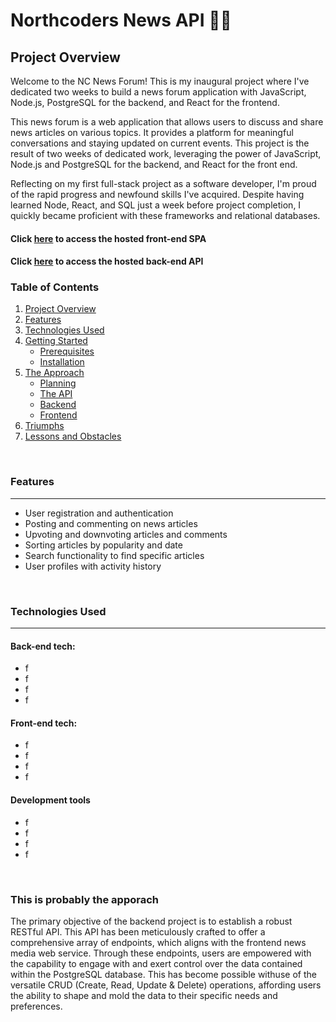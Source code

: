 # Northcoders News API 👨‍💻

## Project Overview

Welcome to the NC News Forum! This is my inaugural project where I've dedicated two weeks to build a news forum application with JavaScript, Node.js, PostgreSQL for the backend, and React for the frontend. 

This news forum is a web application that allows users to discuss and share news articles on various topics. It provides a platform for meaningful conversations and staying updated on current events. This project is the result of two weeks of dedicated work, leveraging the power of JavaScript, Node.js and PostgreSQL for the backend, and React for the front end.

Reflecting on my first full-stack project as a software developer, I'm proud of the rapid progress and newfound skills I've acquired. Despite having learned Node, React, and SQL just a week before project completion, I quickly became proficient with these frameworks and relational databases.

#### Click [here]() to access the hosted front-end SPA

#### Click [here](https://nc-news-gmb6.onrender.com/api) to access the hosted back-end API


### Table of Contents
1. [Project Overview](#Project-Overview)
2. [Features](#Features)
3. [Technologies Used](#Technologies-Used)
4. [Getting Started](#Getting-Started)
   - [Prerequisites](#Prerequisites)
   - [Installation](#Installation)
5. [The Approach](#The-Approach)
   - [Planning](#Planning)
   - [The API](#The-API)
   - [Backend](#Backend)
   - [Frontend](#Frontend)
6. [Triumphs](#Triumphs)
7. [Lessons and Obstacles](#Lessons-and-Obstacles)

<br>

### Features
---
- User registration and authentication
- Posting and commenting on news articles
- Upvoting and downvoting articles and comments
- Sorting articles by popularity and date
- Search functionality to find specific articles
- User profiles with activity history

<br>

### Technologies Used
---
#### Back-end tech:
- f
- f
- f
- f
  
#### Front-end tech:
- f
- f
- f
- f

#### Development tools
- f
- f
- f
- f

 <br>




### This is probably the apporach

The primary objective of the backend project is to establish a robust RESTful API. This API has been meticulously crafted to offer a comprehensive array of endpoints, which aligns with the frontend news media web service. Through these endpoints, users are empowered with the capability to engage with and exert control over the data contained within the PostgreSQL database. This has become possible withuse of the versatile CRUD (Create, Read, Update & Delete) operations, affording users the ability to shape and mold the data to their specific needs and preferences.
